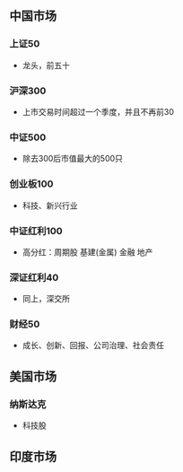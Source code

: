 ## 中国市场
### 上证50
- 龙头，前五十
### 沪深300
- 上市交易时间超过一个季度，并且不再前30
### 中证500
- 除去300后市值最大的500只
### 创业板100
- 科技、新兴行业
### 中证红利100
- 高分红：周期股 基建(金属) 金融 地产
### 深证红利40
- 同上，深交所
### 财经50
- 成长、创新、回报、公司治理、社会责任

## 美国市场
### 纳斯达克
- 科技股

## 印度市场